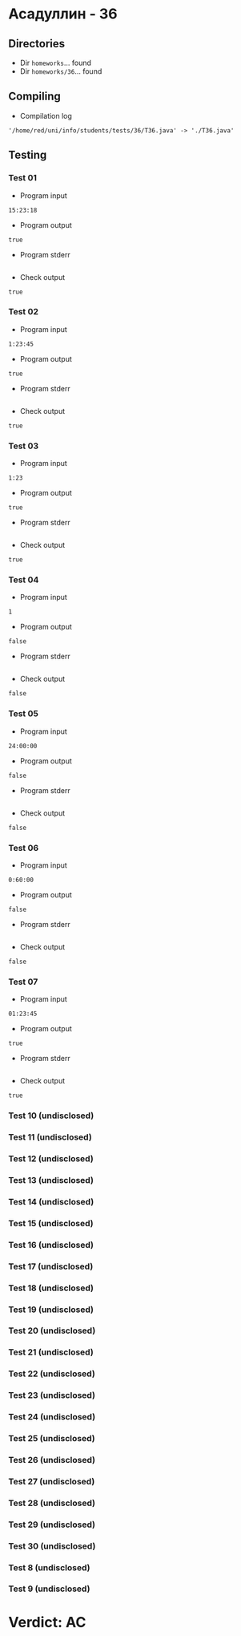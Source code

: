 # Асадуллин - 36
## Directories
- Dir `homeworks`... found
- Dir `homeworks/36`... found
## Compiling
- Compilation log
```
'/home/red/uni/info/students/tests/36/T36.java' -> './T36.java'

```
## Testing
### Test 01
- Program input
```
15:23:18

```
- Program output
```
true

```
- Program stderr
```

```
- Check output
```
true

```
### Test 02
- Program input
```
1:23:45

```
- Program output
```
true

```
- Program stderr
```

```
- Check output
```
true

```
### Test 03
- Program input
```
1:23

```
- Program output
```
true

```
- Program stderr
```

```
- Check output
```
true

```
### Test 04
- Program input
```
1

```
- Program output
```
false

```
- Program stderr
```

```
- Check output
```
false

```
### Test 05
- Program input
```
24:00:00

```
- Program output
```
false

```
- Program stderr
```

```
- Check output
```
false

```
### Test 06
- Program input
```
0:60:00

```
- Program output
```
false

```
- Program stderr
```

```
- Check output
```
false

```
### Test 07
- Program input
```
01:23:45

```
- Program output
```
true

```
- Program stderr
```

```
- Check output
```
true

```
### Test 10 (undisclosed)
### Test 11 (undisclosed)
### Test 12 (undisclosed)
### Test 13 (undisclosed)
### Test 14 (undisclosed)
### Test 15 (undisclosed)
### Test 16 (undisclosed)
### Test 17 (undisclosed)
### Test 18 (undisclosed)
### Test 19 (undisclosed)
### Test 20 (undisclosed)
### Test 21 (undisclosed)
### Test 22 (undisclosed)
### Test 23 (undisclosed)
### Test 24 (undisclosed)
### Test 25 (undisclosed)
### Test 26 (undisclosed)
### Test 27 (undisclosed)
### Test 28 (undisclosed)
### Test 29 (undisclosed)
### Test 30 (undisclosed)
### Test 8 (undisclosed)
### Test 9 (undisclosed)
# Verdict: AC
